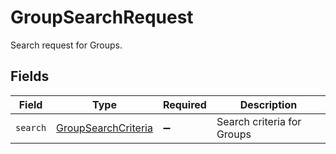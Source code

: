 # GroupSearchRequest

Search request for Groups.


## Fields

| Field                                                             | Type                                                              | Required                                                          | Description                                                       |
| ----------------------------------------------------------------- | ----------------------------------------------------------------- | ----------------------------------------------------------------- | ----------------------------------------------------------------- |
| `search`                                                          | [GroupSearchCriteria](../../models/shared/groupsearchcriteria.md) | :heavy_minus_sign:                                                | Search criteria for Groups                                        |